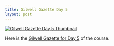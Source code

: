 ```yaml
---
title: Gilwell Gazette Day 5
layout: post
---
```


[![Gilwell Gazette Day 5
Thumbnail](/gazettes/Day5-thumb.png)](/gazettes/Gilwell-Gazette-713-17-Day5.pdf)

Here is the [Gilwell Gazette for Day 5](/gazettes/Gilwell-Gazette-713-17-Day5.pdf) of the course.
